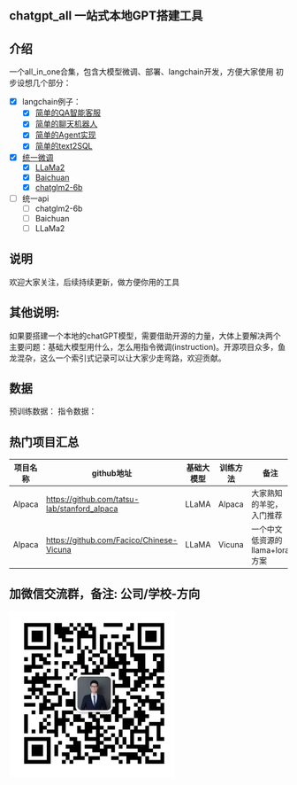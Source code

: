 ## chatgpt_all 一站式本地GPT搭建工具

## 介绍
一个all_in_one合集，包含大模型微调、部署、langchain开发，方便大家使用
初步设想几个部分：
- [x] langchain例子：
    - [x] [简单的QA智能客服](/Simple_QA_customer_service)
    - [x] [简单的聊天机器人](/Simple_chatbot)
    - [x] [简单的Agent实现](/Simple_Agent)
    - [x] [简单的text2SQL](/text2SQL)
- [x] [统一微调](/yongyou_demo/train_qlora.py)
    - [x] [LLaMa2](/yongyou_demo/llama2-qlora.json)
    - [x] [Baichuan](/yongyou_demo/baichuan-13b-qlora.json)
    - [x] [chatglm2-6b](/yongyou_demo/yongyou_demo/chatglm2-6b-qlora.json)
- [ ] 统一api
    - [ ] chatglm2-6b
    - [ ] Baichuan
    - [ ] LLaMa2

## 说明
欢迎大家关注，后续持续更新，做方便你用的工具


## 其他说明:
如果要搭建一个本地的chatGPT模型，需要借助开源的力量，大体上要解决两个主要问题：基础大模型用什么，怎么用指令微调(instruction)。开源项目众多，鱼龙混杂，这么一个索引式记录可以让大家少走弯路，欢迎贡献。

## 数据
预训练数据：
指令数据：
## 热门项目汇总
| 项目名称 | github地址 | 基础大模型 | 训练方法 | 备注 |
| ---- | ----- | ------ | ---- | ---- |
| Alpaca | https://github.com/tatsu-lab/stanford_alpaca| LLaMA | Alpaca | 大家熟知的羊驼，入门推荐
| Alpaca | https://github.com/Facico/Chinese-Vicuna| LLaMA | Vicuna | 一个中文低资源的llama+lora方案

## 加微信交流群，备注: 公司/学校-方向
<img src="img/zhou759405.jpg" alt="微信号:zhou759405" width="300" height="300" />
